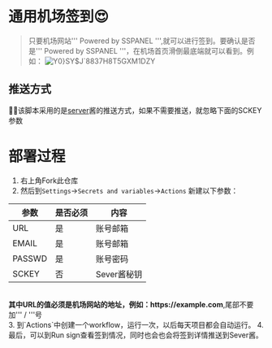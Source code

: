 # 通用机场签到😍<br/>
>只要机场网站''' Powered by SSPANEL ''',就可以进行签到。要确认是否是''' Powered by SSPANEL '''，在机场首页滑倒最底端就可以看到。例如：
![Y0}SY$J`8837H8T5GXM1DZY](https://user-images.githubusercontent.com/21276183/214764546-4f66333a-cb9b-420e-8260-697d26fb4547.png)


## 推送方式
  🚀🚀该脚本采用的是<a href = 'https://sct.ftqq.com/'>server</a>酱的推送方式，如果不需要推送，就忽略下面的SCKEY参数

# 部署过程
 
1. 右上角Fork此仓库
2. 然后到`Settings`→`Secrets and variables`→`Actions` 新建以下参数：

| 参数   | 是否必须  | 内容  | 
| ------------ | ------------ | ------------ |
| URL  | 是  | 账号邮箱  |
| EMAIL  | 是  | 账号邮箱  |
| PASSWD | 是  | 账号密码  |
| SCKEY  | 否  | Sever酱秘钥  |
<br/>
<b>其中URL的值必须是机场网站的地址，例如：https://example.com</b>,尾部不要加''' / '''号
<br/>
3. 到`Actions`中创建一个workflow，运行一次，以后每天项目都会自动运行。
4. 最后，可以到Run sign查看签到情况，同时也会也会将签到详情推送到Sever酱。
